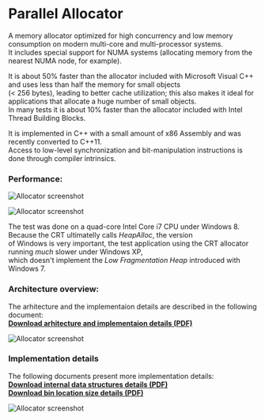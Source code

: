 Parallel Allocator
===================

A memory allocator optimized for high concurrency and low memory consumption on modern multi-core and multi-processor systems.  
It includes special support for NUMA systems (allocating memory from the nearest NUMA node, for example).

It is about 50% faster than the allocator included with Microsoft Visual C++ and uses less than half the memory for small objects  
(< 256 bytes), leading to better cache utilization; this also makes it ideal for applications that allocate a huge number of small objects.  
In many tests it is about 10% faster than the allocator included with Intel Thread Building Blocks.  

It is implemented in C++ with a small amount of x86 Assembly and was recently converted to C++11.  
Access to low-level synchronization and bit-manipulation instructions is done through compiler intrinsics.  

### Performance:  

![Allocator screenshot](http://www.gratianlup.com/documents/allocator_graph1.PNG)  

![Allocator screenshot](http://www.gratianlup.com/documents/allocator_graph2.PNG)  

The test was done on a quad-core Intel Core i7 CPU under Windows 8. Because the CRT ultimatelly calls *HeapAlloc*, the version  
of Windows is very important, the test application using the CRT allocator running *much* slower under Windows XP,  
which doesn't implement the *Low Fragmentation Heap* introduced with Windows 7.

### Architecture overview:  

The arhitecture and the implementaion details are described in the following document:  
**[Download arhitecture and implementaion details (PDF)](http://www.gratianlup.com/documents/parallel_allocator.pdf)**  
  
  
![Allocator screenshot](http://www.gratianlup.com/documents/allocator_summary.png)  

### Implementation details

The following documents present more implementation details:  
**[Download internal data structures details (PDF)](http://www.gratianlup.com/documents/allocator.pdf)**  
**[Download bin location size details (PDF)](http://www.gratianlup.com/documents/allocator_bins.pdf)**  

![Allocator screenshot](http://www.gratianlup.com/documents/allocator.png)  
